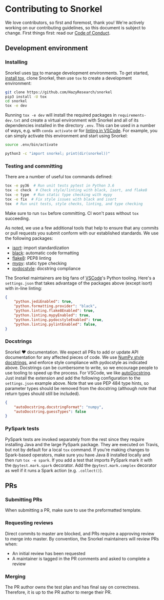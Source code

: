 # Contributing to Snorkel

We love contributors, so first and foremost, thank you!
We're actively working on our contributing guidelines, so this document is subject to change.
First things first: read our [Code of Conduct](./CODE_OF_CONDUCT.md).

## Development environment

### Installing

Snorkel uses [tox](https://tox.readthedocs.io) to manage development environments.
To get started, [install tox](https://tox.readthedocs.io/en/latest/install.html),
clone Snorkel, then use `tox` to create a development environment:

```bash
git clone https://github.com/HazyResearch/snorkel
pip3 install -U tox
cd snorkel
tox -e dev
```

Running `tox -e dev` will install the required packages in `requirements-dev.txt`
and create a virtual environment with Snorkel and all of its dependencies installed
in the directory `.env`.
This can be used in a number of ways, e.g. with `conda activate`
or for [linting in VSCode](https://code.visualstudio.com/docs/python/environments#_where-the-extension-looks-for-environments).
For example, you can simply activate this environment and start using Snorkel:

```bash
source .env/bin/activate

python3 -c "import snorkel; print(dir(snorkel))"
```

### Testing and committing

There are a number of useful tox commands defined:

```bash
tox -e py36  # Run unit tests pytest in Python 3.6
tox -e check  # Check style/linting with black, isort, and flake8
tox -e type  # Run static type checking with mypy
tox -e fix  # Fix style issues with black and isort
tox  # Run unit tests, style checks, linting, and type checking
```

Make sure to run `tox` before committing.
CI won't pass without `tox` succeeding.

As noted, we use a few additional tools that help to ensure that any commits or pull requests you submit conform with our established standards.
We use the following packages:
* [isort](https://github.com/timothycrosley/isort): import standardization
* [black](https://black.readthedocs.io/en/stable/): automatic code formatting
* [flake8](http://flake8.pycqa.org/en/latest/): PEP8 linting
* [mypy](http://mypy-lang.org/): static type checking
* [pydocstyle](http://mypy-lang.org/): docstring compliance

The Snorkel maintainers are big fans of [VSCode](https://code.visualstudio.com/)'s Python tooling.
Here's a `settings.json` that takes advantage of the packages above (except isort) with in-line linting:

```json
{
    "python.jediEnabled": true,
    "python.formatting.provider": "black",
    "python.linting.flake8Enabled": true,
    "python.linting.mypyEnabled": true,
    "python.linting.pydocstyleEnabled": true,
    "python.linting.pylintEnabled": false,
}
```

### Docstrings

Snorkel ♥ documentation.
We expect all PRs to add or update API documentation for any affected pieces of code.
We use [NumPy style docstrings](https://sphinxcontrib-napoleon.readthedocs.io/en/latest/example_numpy.html), and enforce style compliance with pydocstyle as indicated above.
Docstrings can be cumbersome to write, so we encourage people to use tooling to speed up the process.
For VSCode, we like [autoDocstring](https://marketplace.visualstudio.com/items?itemName=njpwerner.autodocstring).
Just install the extension and add the following configuration to the `settings.json` example above.
Note that we use PEP 484 type hints, so parameter types should be removed from the docstring (although note that return types should still be included).

```json
{
    "autoDocstring.docstringFormat": "numpy",
    "autoDocstring.guessTypes": false
}
```

### PySpark tests
PySpark tests are invoked separately from the rest since they require
installing Java and the large PySpark package.
They are executed on Travis, but not by default for a local `tox` command.
If you're making changes to Spark-based operators, make sure you have
Java 8 installed locally and then run `tox -e spark`.
If you add a test that imports PySpark mark it with the 
`@pytest.mark.spark` decorator.
Add the `@pytest.mark.complex` decorator as well if it runs a Spark
action (e.g. `.collect()`).


## PRs

### Submitting PRs

When submitting a PR, make sure to use the preformatted template.


### Requesting reviews

Direct commits to master are blocked, and PRs require a approving review
to merge into master.
By convention, the Snorkel maintainers will review PRs when:
  * An initial review has been requested
  * A maintainer is tagged in the PR comments and asked to complete a review


### Merging

The PR author owns the test plan and has final say on correctness.
Therefore, it is up to the PR author to merge their PR.
